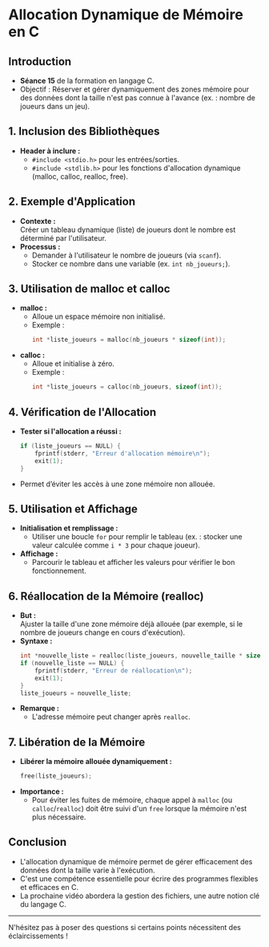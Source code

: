 # Allocation Dynamique de Mémoire en C

## Introduction

- **Séance 15** de la formation en langage C.
- Objectif : Réserver et gérer dynamiquement des zones mémoire pour des données dont la taille n'est pas connue à l'avance (ex. : nombre de joueurs dans un jeu).

## 1. Inclusion des Bibliothèques

- **Header à inclure :**
  - `#include <stdio.h>` pour les entrées/sorties.
  - `#include <stdlib.h>` pour les fonctions d'allocation dynamique (malloc, calloc, realloc, free).

## 2. Exemple d'Application

- **Contexte :**  
  Créer un tableau dynamique (liste) de joueurs dont le nombre est déterminé par l'utilisateur.
- **Processus :**
  - Demander à l'utilisateur le nombre de joueurs (via `scanf`).
  - Stocker ce nombre dans une variable (ex. `int nb_joueurs;`).

## 3. Utilisation de malloc et calloc

- **malloc :**
  - Alloue un espace mémoire non initialisé.
  - Exemple :
    ```c
    int *liste_joueurs = malloc(nb_joueurs * sizeof(int));
    ```
- **calloc :**
  - Alloue et initialise à zéro.
  - Exemple :
    ```c
    int *liste_joueurs = calloc(nb_joueurs, sizeof(int));
    ```

## 4. Vérification de l'Allocation

- **Tester si l'allocation a réussi :**
  ```c
  if (liste_joueurs == NULL) {
      fprintf(stderr, "Erreur d'allocation mémoire\n");
      exit(1);
  }
  ```
- Permet d’éviter les accès à une zone mémoire non allouée.

## 5. Utilisation et Affichage

- **Initialisation et remplissage :**
  - Utiliser une boucle `for` pour remplir le tableau (ex. : stocker une valeur calculée comme `i * 3` pour chaque joueur).
- **Affichage :**
  - Parcourir le tableau et afficher les valeurs pour vérifier le bon fonctionnement.

## 6. Réallocation de la Mémoire (realloc)

- **But :**  
  Ajuster la taille d'une zone mémoire déjà allouée (par exemple, si le nombre de joueurs change en cours d'exécution).
- **Syntaxe :**
  ```c
  int *nouvelle_liste = realloc(liste_joueurs, nouvelle_taille * sizeof(int));
  if (nouvelle_liste == NULL) {
      fprintf(stderr, "Erreur de réallocation\n");
      exit(1);
  }
  liste_joueurs = nouvelle_liste;
  ```
- **Remarque :**
  - L'adresse mémoire peut changer après `realloc`.

## 7. Libération de la Mémoire

- **Libérer la mémoire allouée dynamiquement :**
  ```c
  free(liste_joueurs);
  ```
- **Importance :**
  - Pour éviter les fuites de mémoire, chaque appel à `malloc` (ou `calloc`/`realloc`) doit être suivi d'un `free` lorsque la mémoire n'est plus nécessaire.

## Conclusion

- L'allocation dynamique de mémoire permet de gérer efficacement des données dont la taille varie à l'exécution.
- C'est une compétence essentielle pour écrire des programmes flexibles et efficaces en C.
- La prochaine vidéo abordera la gestion des fichiers, une autre notion clé du langage C.

---

N'hésitez pas à poser des questions si certains points nécessitent des éclaircissements !
